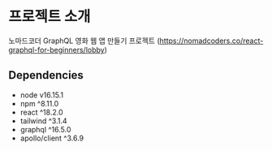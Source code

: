 # 프로젝트 소개

노마드코더 GraphQL 영화 웹 앱 만들기 프로젝트 (https://nomadcoders.co/react-graphql-for-beginners/lobby)

## Dependencies

- node v16.15.1
- npm ^8.11.0
- react ^18.2.0
- tailwind ^3.1.4
- graphql ^16.5.0
- apollo/client ^3.6.9